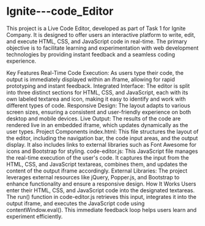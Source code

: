 # Ignite---code_Editor
This project is a Live Code Editor, developed as part of Task 1 for Ignite Company. It is designed to offer users an interactive platform to write, edit, and execute HTML, CSS, and JavaScript code in real-time.
The primary objective is to facilitate learning and experimentation with web development technologies by providing instant feedback and a seamless coding experience.

Key Features
Real-Time Code Execution: As users type their code, the output is immediately displayed within an iframe, allowing for rapid prototyping and instant feedback.
Integrated Interface: The editor is split into three distinct sections for HTML, CSS, and JavaScript, each with its own labeled textarea and icon, making it easy to identify and work with different types of code.
Responsive Design: The layout adapts to various screen sizes, ensuring a consistent and user-friendly experience on both desktop and mobile devices.
Live Output: The results of the code are rendered live in an embedded iframe, which updates dynamically as the user types.
Project Components
index.html: This file structures the layout of the editor, including the navigation bar, the code input areas, and the output display. It also includes links to external libraries such as Font Awesome for icons and Bootstrap for styling.
code-editor.js: This JavaScript file manages the real-time execution of the user's code. It captures the input from the HTML, CSS, and JavaScript textareas, combines them, and updates the content of the output iframe accordingly.
External Libraries: The project leverages external resources like jQuery, Popper.js, and Bootstrap to enhance functionality and ensure a responsive design.
How It Works
Users enter their HTML, CSS, and JavaScript code into the designated textareas. The run() function in code-editor.js retrieves this input, integrates it into the output iframe, and executes the JavaScript code using contentWindow.eval(). This immediate feedback loop helps users learn and experiment efficiently.
